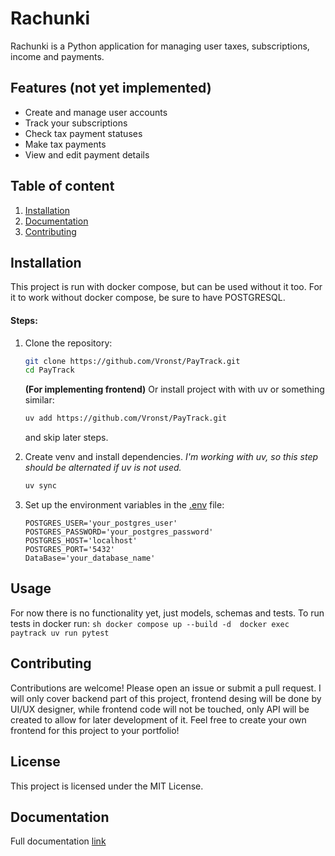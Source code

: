 # Rachunki

Rachunki is a Python application for managing user taxes, subscriptions, income and payments.

## Features (not yet implemented)

- Create and manage user accounts
- Track your subscriptions
- Check tax payment statuses
- Make tax payments
- View and edit payment details

## Table of content
1. [Installation](#Installation)
2. [Documentation](#Documentation)
3. [Contributing](#Contributing)

## Installation

This project is run with docker compose, but can be used without it too.
For it to work without docker compose, be sure to have POSTGRESQL.

#### Steps:

1. Clone the repository:
    ```sh
    git clone https://github.com/Vronst/PayTrack.git
    cd PayTrack
    ```
    **(For implementing frontend)**
    Or install project with with uv or something similar:
    ```sh 
    uv add https://github.com/Vronst/PayTrack.git
    ```
    and skip later steps.

2. Create venv and install dependencies.
    *I'm working with uv, so this step should be alternated if uv is not used.*
    ```sh
    uv sync
    ```

4. Set up the environment variables in the [.env]() file:
    ```env
    POSTGRES_USER='your_postgres_user'
    POSTGRES_PASSWORD='your_postgres_password'
    POSTGRES_HOST='localhost'
    POSTGRES_PORT='5432'
    DataBase='your_database_name'
    ```

## Usage

For now there is no functionality yet, just models, schemas and tests. 
To run tests in docker run:
    ```sh
    docker compose up --build -d 
    docker exec paytrack uv run pytest
    ```

## Contributing

Contributions are welcome! Please open an issue or submit a pull request.
I will only cover backend part of this project, frontend desing will be done by UI/UX designer,
while frontend code will not be touched, only API will be created to allow for later development of it.
Feel free to create your own frontend for this project to your portfolio!

## License

This project is licensed under the MIT License.

## Documentation

Full documentation [link](https://vronst.github.io/PayTrack/)
